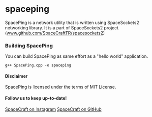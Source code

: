 # spaceping
SpacePing is a network utility that is written using SpaceSockets2 networking library. It is a part of SpaceSockets2 project. (www.github.com/SpaceCraftTR/spacesockets2)

### Building SpacePing
You can build SpacePing as same effort as a "hello world" application.

```
g++ SpacePing.cpp -o spaceping
```
#### Disclaimer
SpacePing is licensed under the terms of MIT License. 

#### Follow us to keep up-to-date!
[SpaceCraft on Instagram](http://instagram.com/spacecraft_tr)
[SpaceCraft on GitHub](http://github.com/SpaceCraftTR)
